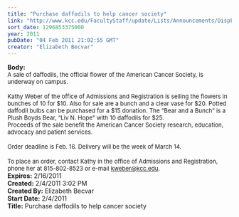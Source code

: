 ```yaml
---
title: "Purchase daffodils to help cancer society"
link: "http://www.kcc.edu/FacultyStaff/update/Lists/Announcements/DispForm.aspx?ID=105"
sort_date: 1296853375000
year: 2011
pubDate: "04 Feb 2011 21:02:55 GMT"
creator: "Elizabeth Becvar"
---
```


<div><b>Body:</b> <div class=ExternalClass709BBC68D447422A849B514EE8D823B8>
<div><font size=2>A sale of daffodils, the official flower of the American Cancer Society, is underway on campus.</font></div>
<div><br><font size=2>Kathy Weber of the office of Admissions and Registration is selling the flowers in bunches of 10 for $10. Also for sale are a bunch and a clear vase for $20. Potted daffodil bulbs can be purchased for a $15 donation. The “Bear and a Bunch” is a Plush Boyds Bear, “Liv N. Hope&quot; with 10 daffodils for $25.  <br></font></div>
<div><font size=2>Proceeds of the sale benefit the American Cancer Society research, education, advocacy and patient services.</font></div>
<div><br><font size=2>Order deadline is Feb. 16. Delivery will be the week of March 14.</font></div>
<div><br><font size=2>To place an order, contact Kathy in the office of Admissions and Registration, phone her at 815-802-8523 or e-mail </font><a href="mailto:kweber@kcc.edu"><font size=2>kweber@kcc.edu</font></a><font size=2>.<br></font></div></div></div>
<div><b>Expires:</b> 2/16/2011</div>
<div><b>Created:</b> 2/4/2011 3:02 PM</div>
<div><b>Created By:</b> Elizabeth Becvar</div>
<div><b>Start Date:</b> 2/4/2011</div>
<div><b>Title:</b> Purchase daffodils to help cancer society</div>
